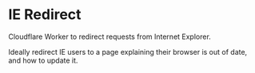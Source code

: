 # IE Redirect
Cloudflare Worker to redirect requests from Internet Explorer.

Ideally redirect IE users to a page explaining their browser is out of date, and how to update it.
